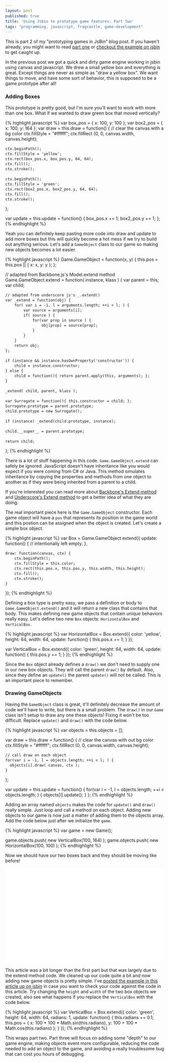 ```yaml
---
layout: post
published: true
title: 'Using Jsbin to prototype game features: Part Two'
tags: "programming, javascript, fragcastle, game-development"
---
```


This is part 2 of my "prototyping games in JsBin" blog post. If you haven't already, you might want to read [part one]() or [checkout the example on jsbin]() to get caught up.

In the previous post we got a quick and dirty game engine working in jsbin using canvas and javascript. We drew a small yellow box and everything is great. Except things are never as simple as "draw a yellow box". We want things to move, and have some sort of behavior, this is supposed to be a game prototype after all!

### Adding Boxes
This prototype is pretty good, but I'm sure you'll want to work with more than one box. What if we wanted to draw green box that moved vertically?

{% highlight javascript %}
var box_pos = { x: 100, y: 100 };
var box2_pos = { x: 100, y: 164 };
var draw = this.draw = function() {
    // clear the canvas with a bg color
    ctx.fillStyle = "#ffffff";
    ctx.fillRect (0, 0, canvas.width, canvas.height);

    ctx.beginPath();
    ctx.fillStyle = 'yellow';
    ctx.rect(box_pos.x, box_pos.y, 64, 64);
    ctx.fill();
    ctx.stroke();

    ctx.beginPath();
    ctx.fillStyle = 'green';
    ctx.rect(box2_pos.x, box2_pos.y, 64, 64);
    ctx.fill();
    ctx.stroke();
};

var update = this.update = function() {
    box_pos.x += 1;
    box2_pos.y += 1;
};
{% endhighlight %}

Yeah you can definitely keep pasting more code into draw and update to add more boxes but this will quickly become a hot mess if we try to build out anything serious. Let's add a `GameObject` class to our game so making new objects becomes a lot easier.

{% highlight javascript %}
Game.GameObject = function(x, y) {
    this.pos = this.pos || { x: x, y: y };
};

// adapted from Backbone.js's Model.extend method
Game.GameObject.extend = function( instance, klass ) {
    var parent = this;
    var child;

    // adapted from underscore js's _.extend()
    var _extend = function(obj) {
        for( var i = -1, l = arguments.length; ++i < l; ) {
            var source = arguments[i];
            if( source ) {
                for(var prop in source ) {
                    obj[prop] = source[prop];
                }
            }
        }
        return obj;
    };

    if (instance && instance.hasOwnProperty('constructor')) {
        child = instance.constructor;
    } else {
        child = function(){ return parent.apply(this, arguments); };
    }

    _extend( child, parent, klass );

    var Surrogate = function(){ this.constructor = child; };
    Surrogate.prototype = parent.prototype;
    child.prototype = new Surrogate();

    if (instance) _extend(child.prototype, instance);

    child.__super__ = parent.prototype;

    return child;
};
{% endhighlight %}

There is a lot of stuff happening in this code. `Game.GameObject.extend` can safely be ignored. JavaScript doesn't have inheritance like you would expect if you were coming from C# or Java. This method simulates inheritance by copying the properties and methods from one object to another as if they were being inherited from a parent to a child.

If you're interested you can read more about [Backbone's Extend method](http://backbonejs.org/docs/backbone.html#section-190) and [Underscore's Extend method](http://underscorejs.org/docs/underscore.html#section-78) to get a better idea of what they are doing.

The real important piece here is the `Game.GameObject` constructor. Each game object will have a `pos` that represents its position in the game world and this postion can be assigned when the object is created. Let's create a simple box object.

{% highlight javascript %}
var Box = Game.GameObject.extend({
    update: function() {
        // intentionally left empty.
    },

    draw: function(canvas, ctx) {
        ctx.beginPath();
        ctx.fillStyle = this.color;
        ctx.rect(this.pos.x, this.pos.y, this.width, this.height);
        ctx.fill();
        ctx.stroke();
    }
});
{% endhighlight %}

Defining a box type is pretty easy, we pass a definition or body to `Game.GameObject.extend()` and it will return a new class that contains that body. This makes defining new game objects that contain unique behaviors really easy. Let's define two new `Box` objects: `HorizontalBox` and `VerticalBox`.

{% highlight javascript %}
var HorizontalBox = Box.extend({
    color: 'yellow',
    height: 64,
    width: 64,
    update: function() {
        this.pos.x += 1;
    }
});

var VerticalBox = Box.extend({
    color: 'green',
    height: 64,
    width: 64,
    update: function() {
        this.pos.y += 1;
    }
});
{% endhighlight %}

Since the `Box` object already defines a `draw()` we don't need to supply one in our new box objects. They will call the parent `draw()` by default. Also, since they define an `update()` the parent `update()` will _not_ be called. This is an important piece to remember.

### Drawing GameObjects

Having the `GameObject` class is great, it'll definitely decrease the amount of code we'll have to write, but there is a small problem. The `draw()` in our `Game` class isn't setup to draw any one these objects! Fixing it won't be too difficult. Replace `update()` and `draw()` with the code below.

{% highlight javascript %}
var objects = this.objects = [];

var draw = this.draw = function() {
    // clear the canvas with out bg color
    ctx.fillStyle = "#ffffff";
    ctx.fillRect (0, 0, canvas.width, canvas.height);

    // call draw on each object
    for(var i = -1, l = objects.length; ++i < l; ) {
      objects[i].draw( canvas, ctx );
    }
};

var update = this.update = function() {
    for(var i = -1, l = objects.length; ++i < objects.length; ) {
      objects[i].update();
    }
};
{% endhighlight %}

Adding an array named `objects` makes the code for `update()` and `draw()` really simple. Just loop and call a method on each object. Adding new objects to our game is now just a matter of adding them to the objects array. Add the code below just after we initialize the `game`.

{% highlight javascript %}
var game = new Game();

game.objects.push( new VerticalBox(100, 164) );
game.objects.push( new HorizontalBox(100, 100) );
{% endhighlight %}

Now we should have our two boxes back and they should be moving like before!

![Double Trouble](/assets/posts/game-proto-2/boxes-moving-1.gif)

This article was a bit longer than the first part but that was largely due to the extend method code. We cleaned up our code quite a bit and now adding new game objects is pretty simple. I've [posted the example in this article up on jsbin](http://jsbin.com/iPOzAJa/2/edit?js,output) in case you want to check your code against the code in this article. Try changing the `height` and `width` of the two box objects we created, also see what happens if you replace the `VerticalBox` with the code below.

{% highlight javascript %}
var VerticalBox = Box.extend({
    color: 'green',
    height: 64,
    width: 64,
    radians: 1,
    update: function() {
        this.radians += 0.1;
        this.pos = {
            x: 100 + 100 * Math.sin(this.radians),
            y: 100 + 100 * Math.cos(this.radians)
        };
    }
});
{% endhighlight %}

This wraps part two. Part three will focus on adding some "depth" to our game engine, making objects event more configurable, reducing the code needed to add an object to the game, and avoiding a really troublesome bug that can cost you hours of debugging.
